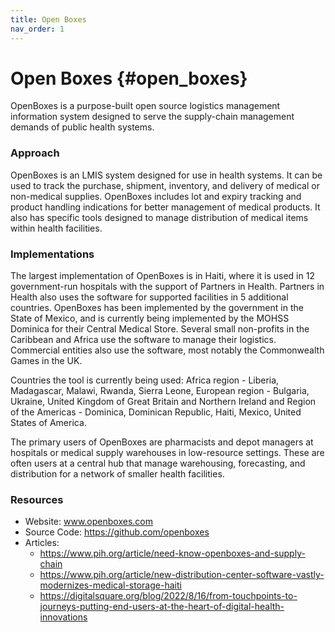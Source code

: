 ```yaml
---
title: Open Boxes
nav_order: 1
---
```


# Open Boxes {#open_boxes}

OpenBoxes is a purpose-built open source logistics management
information system designed to serve the supply-chain management demands
of public health systems.

### Approach

OpenBoxes is an LMIS system designed for use in health systems. It can
be used to track the purchase, shipment, inventory, and delivery of
medical or non-medical supplies. OpenBoxes includes lot and expiry
tracking and product handling indications for better management of
medical products. It also has specific tools designed to manage
distribution of medical items within health facilities.

### Implementations

The largest implementation of OpenBoxes is in Haiti, where it is used in
12 government-run hospitals with the support of Partners in Health.
Partners in Health also uses the software for supported facilities in 5
additional countries. OpenBoxes has been implemented by the government
in the State of Mexico, and is currently being implemented by the MOHSS
Dominica for their Central Medical Store. Several small non-profits in
the Caribbean and Africa use the software to manage their logistics.
Commercial entities also use the software, most notably the Commonwealth
Games in the UK.

Countries the tool is currently being used: Africa region - Liberia,
Madagascar, Malawi, Rwanda, Sierra Leone, European region - Bulgaria,
Ukraine, United Kingdom of Great Britain and Northern Ireland and Region
of the Americas - Dominica, Dominican Republic, Haiti, Mexico, United
States of America.

The primary users of OpenBoxes are pharmacists and depot managers at
hospitals or medical supply warehouses in low-resource settings. These
are often users at a central hub that manage warehousing, forecasting,
and distribution for a network of smaller health facilities.

### Resources

- Website: www.openboxes.com
- Source Code: <https://github.com/openboxes>
- Articles:
  - <https://www.pih.org/article/need-know-openboxes-and-supply-chain>
  - <https://www.pih.org/article/new-distribution-center-software-vastly-modernizes-medical-storage-haiti>
  - <https://digitalsquare.org/blog/2022/8/16/from-touchpoints-to-journeys-putting-end-users-at-the-heart-of-digital-health-innovations>
